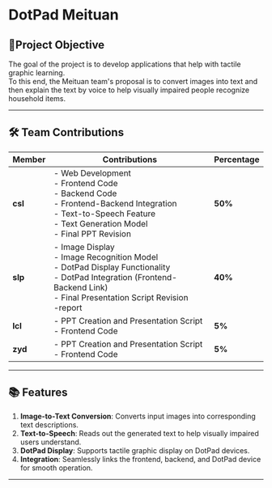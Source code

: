 # DotPad Meituan

## 📌Project Objective
The goal of the project is to develop applications that help with tactile graphic learning.  
To this end, the Meituan team's proposal is to convert images into text and then explain the text by voice to help visually impaired people recognize household items.

---

## 🛠️ Team Contributions

| Member        | Contributions                                                                                                                  | Percentage        |
|---------------|-------------------------------------------------------------------------------------------------------------------------------|-------------------|
| **csl**       | - Web Development <br> - Frontend Code <br> - Backend Code <br> - Frontend-Backend Integration <br> - Text-to-Speech Feature <br> - Text Generation Model <br> - Final PPT Revision                                   | **50%**           |
| **slp**       | - Image Display <br> - Image Recognition Model <br> - DotPad Display Functionality <br> - DotPad Integration (Frontend-Backend Link) <br> - Final Presentation Script Revision <br> -report                                     | **40%**           |
| **lcl**       | - PPT Creation and Presentation Script <br> - Frontend Code                                                                            | **5%**            |
| **zyd**       | - PPT Creation and Presentation Script <br> - Frontend Code                                                                            | **5%**            |


---

## 📚 Features
1. **Image-to-Text Conversion**: Converts input images into corresponding text descriptions.
2. **Text-to-Speech**: Reads out the generated text to help visually impaired users understand.
3. **DotPad Display**: Supports tactile graphic display on DotPad devices.
4. **Integration**: Seamlessly links the frontend, backend, and DotPad device for smooth operation.



---

